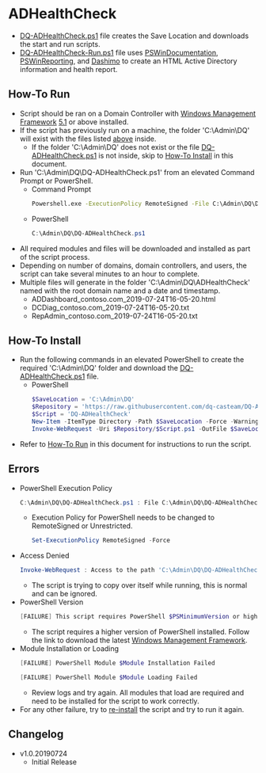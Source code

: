 # ADHealthCheck

- [DQ-ADHealthCheck.ps1](DQ-ADHealthCheck.ps1) file creates the Save Location and downloads the start and run scripts.
- [DQ-ADHealthCheck-Run.ps1](DQ-ADHealthCheck-Run.ps1) file uses [PSWinDocumentation](https://github.com/EvotecIT/PSWinDocumentation), [PSWinReporting](https://github.com/EvotecIT/PSWinReporting), and [Dashimo](https://github.com/EvotecIT/Dashimo) to create an HTML Active Directory information and health report.


## How-To Run

- Script should be ran on a Domain Controller with [Windows Management Framework](https://docs.microsoft.com/en-us/powershell/wmf/) [5.1](https://aka.ms/wmf51download) or above installed.
- If the script has previously run on a machine, the folder 'C:\Admin\DQ' will exist with the files listed [above](#ADHealthCheck) inside.
  - If the folder 'C:\Admin\DQ' does not exist or the file [DQ-ADHealthCheck.ps1](DQ-ADHealthCheck.ps1) is not inside, skip to [How-To Install](#How-To-Install) in this document.
- Run 'C:\Admin\DQ\DQ-ADHealthCheck.ps1' from an elevated Command Prompt or PowerShell.
  - Command Prompt
    ```cmd
    Powershell.exe -ExecutionPolicy RemoteSigned -File C:\Admin\DQ\DQ-ADHealthCheck.ps1
    ```
  - PowerShell
    ```powershell
    C:\Admin\DQ\DQ-ADHealthCheck.ps1
    ```
- All required modules and files will be downloaded and installed as part of the script process.
- Depending on number of domains, domain controllers, and users, the script can take several minutes to an hour to complete.
- Multiple files will generate in the folder 'C:\Admin\DQ\ADHealthCheck' named with the root domain name and a date and timestamp.
  - ADDashboard_contoso.com_2019-07-24T16-05-20.html
  - DCDiag_contoso.com_2019-07-24T16-05-20.txt
  - RepAdmin_contoso.com_2019-07-24T16-05-20.txt


## How-To Install

- Run the following commands in an elevated PowerShell to create the required 'C:\Admin\DQ' folder and download the [DQ-ADHealthCheck.ps1](DQ-ADHealthCheck.ps1) file.
  - PowerShell
    ```powershell
    $SaveLocation = 'C:\Admin\DQ'
    $Repository = 'https://raw.githubusercontent.com/dq-casteam/DQ-ADHealthCheck/master'
    $Script = 'DQ-ADHealthCheck'
    New-Item -ItemType Directory -Path $SaveLocation -Force -WarningAction SilentlyContinue -ErrorAction SilentlyContinue
    Invoke-WebRequest -Uri $Repository/$Script.ps1 -OutFile $SaveLocation\$Script.ps1 -WarningAction SilentlyContinue -ErrorAction SilentlyContinue
    ```
- Refer to [How-To Run](#How-To-Run) in this document for instructions to run the script.


## Errors

- PowerShell Execution Policy
  ```powershell
  C:\Admin\DQ\DQ-ADHealthCheck.ps1 : File C:\Admin\DQ\DQ-ADHealthCheck.ps1 cannot be loaded because running scripts is disabled on this system. For more information, see about_Execution_Policies at http://go.microsoft.com/fwlink/?LinkID=135170.
  ```
  - Execution Policy for PowerShell needs to be changed to RemoteSigned or Unrestricted.
    ```powershell
    Set-ExecutionPolicy RemoteSigned -Force
    ```
- Access Denied
  ```powershell
  Invoke-WebRequest : Access to the path 'C:\Admin\DQ\DQ-ADHealthCheck.ps1' is denied.
  ```
  - The script is trying to copy over itself while running, this is normal and can be ignored.
- PowerShell Version
  ```powershell
  [FAILURE] This script requires PowerShell $PSMinimumVersion or higher. Go to https://docs.microsoft.com/en-us/powershell/wmf/ to download and install the latest version.
  ```
  - The script requires a higher version of PowerShell installed. Follow the link to download the latest [Windows Management Framework](https://docs.microsoft.com/en-us/powershell/wmf/).
- Module Installation or Loading 
  ```powershell
  [FAILURE] PowerShell Module $Module Installation Failed
  ```
  ```powershell
  [FAILURE] PowerShell Module $Module Loading Failed
  ```
  - Review logs and try again. All modules that load are required and need to be installed for the script to work correctly.
- For any other failure, try to [re-install](#How-To-Install) the script and try to run it again. 


## Changelog

- v1.0.20190724
  - Initial Release
